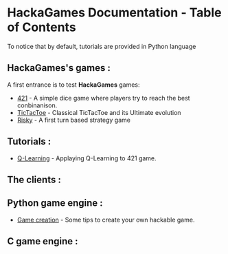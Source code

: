 # HackaGames Documentation - Table of Contents

To notice that by default, tutorials are provided in Python language

## HackaGames's games :

A first entrance is to test **HackaGames** games:

- [421](./tuto-game-421.md) - A simple dice game where players try to reach the best conbinanison.
- [TicTacToe](./tuto-game-tictactoe.md) - Classical TicTacToe and its Ultimate evolution
- [Risky](./tuto-game-risky.md) - A first turn based strategy game

## Tutorials :
 
- [Q-Learning]() - Applaying Q-Learning to 421 game.

<!--
- [Decision Tree]() - Applaying Decision Tree.
- [Alpha-Beta]() - 
- [Factorized Q-Learning]() - Applaying Decision-Tree technics combined to Q-Learning with 421 game.
- [Decision Tree v2]() - Use Object-Oriented Programming to 
- [Q-Learning]() - Applaying Q-Learning to 421 game.
- [Factorized Q-Learning]() - Applaying Q-Learning to 421 game.
-->

## The clients :



## Python game engine :

- [Game creation](./tuto-engine-gamecreation-python.md) - Some tips to create your own hackable game.

## C game engine :



